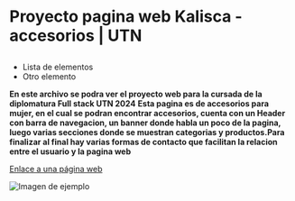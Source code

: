 # Proyecto pagina web Kalisca - accesorios | UTN

## 

- Lista de elementos
- Otro elemento

**En este archivo se podra ver el proyecto web para la cursada de la diplomatura Full stack UTN 2024**
**Esta pagina es de accesorios para mujer, en el cual se podran encontrar accesorios, cuenta con un Header con barra de navegacion, un banner donde habla un poco de la pagina, luego varias secciones donde se muestran categorias y productos.Para finalizar al final hay varias formas de contacto que facilitan la relacion entre el usuario y la pagina web**


[Enlace a una página web](https://www.ejemplo.com)

![Imagen de ejemplo](https://www.ejemplo.com/imagen.jpg)
